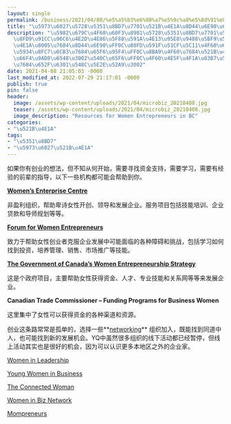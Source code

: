 ```yaml
---
layout: single
permalink: /business/2021/04/08/%e5%a5%b3%e6%80%a7%e5%9c%a8%e5%8d%91%e8%af%97%e7%9c%81%e5%88%9b%e4%b8%9a%e8%b5%84%e6%ba%90%e6%b1%87%e6%80%bb/
title: "\u5973\u6027\u5728\u5351\u8BD7\u7701\u521B\u4E1A\u8D44\u6E90\u6C47\u603B"
description: "\u5982\u679C\u4F60\u60F3\u8981\u5728\u5351\u8BD7\u7701\u521B\u4E1A\uFF0C\
  \u8FD9\u91CC\u96C6\u4E2D\u4E86\u5F88\u591A\u4E13\u95E8\u9488\u5BF9\u5973\u6027\u521B\
  \u4E1A\u8005\u7684\u8D44\u6E90\uFF0C\u80FD\u591F\u51CF\u5C11\u4F60\u6478\u7740\u77F3\
  \u5934\u8FC7\u6CB3\u7684\u65F6\u95F4\uFF0C\u8BA9\u4F60\u7684\u521B\u4E1A\u4E4B\u8DEF\
  \u66F4\u9AD8\u6548\u3002\u540C\u65F6\uFF0C\u4F60\u4E5F\u4F1A\u83B7\u5F97\u66F4\u591A\
  \u7684\u652F\u6301\u548C\u5E2E\u52A9\u3002"
date: 2021-04-08 21:05:03 -0000
last_modified_at: 2022-07-29 21:17:01 -0000
publish: true
pin: false
header:
  image: /assets/wp-content/uploads/2021/04/microbiz_20210408.jpg
  teaser: /assets/wp-content/uploads/2021/04/microbiz_20210408.jpg
  image_description: "Resources for Women Entrepreneurs in BC"
categories:
- "\u521B\u4E1A"
tags:
- "\u5351\u8BD7"
- "\u5973\u6027\u521B\u4E1A"
---
```

如果你有创业的想法，但不知从何开始，需要寻找资金支持，需要学习，需要有经验的前辈的指导，以下一些机构都可能会帮助到你。

**[Women’s Enterprise Centre](https://www.womensenterprise.ca)**

非盈利组织，帮助卑诗女性开创、领导和发展企业。服务项目包括技能培训、企业贷款和导师规划等等。

**[Forum for Women Entrepreneurs](https://www.theforum.ca)**

致力于帮助女性创业者克服企业发展中可能面临的各种障碍和挑战，包括学习如何找到投资，培养管理、销售、市场推广等技能。

**[The Government of Canada’s Women Entrepreneurship Strategy](https://www.ic.gc.ca/eic/site/sea-ees.nsf/eng/ey00049.html)**

这是个政府项目，主要帮助女性获得资金、人才、专业技能和关系网等等来发展企业。

**Canadian Trade Commissioner – Funding Programs for Business Women**

这里集中了女性可以获得资金的各种渠道和资源。

创业这条路常常是孤单的，选择一些**[networking](https://aswebuild.com/business/2021/02/10/reid-hoffman-talk-about-networking/)** 组织加入，既能找到同道中人，也可能找到新的发展机会。YQ中虽然很多组织的线下活动都已经暂停，但线上活动其实也是很好的机会，因为可以认识更多本地区之外的企业家。

[Women in Leadership](https://www.womeninleadership.ca/)

[Young Women in Business](https://ywib.ca/)

[The Connected Woman](https://theconnectedwoman.com/)

[Women in Biz Network](https://www.womeninbiznetwork.com/)

[Mompreneurs](https://themompreneur.com/)
